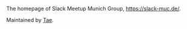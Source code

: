 The homepage of Slack Meetup Munich Group, <https://slack-muc.de/>.

Maintained by [Tae](mailto:taewon.ha@tngtech.com).
